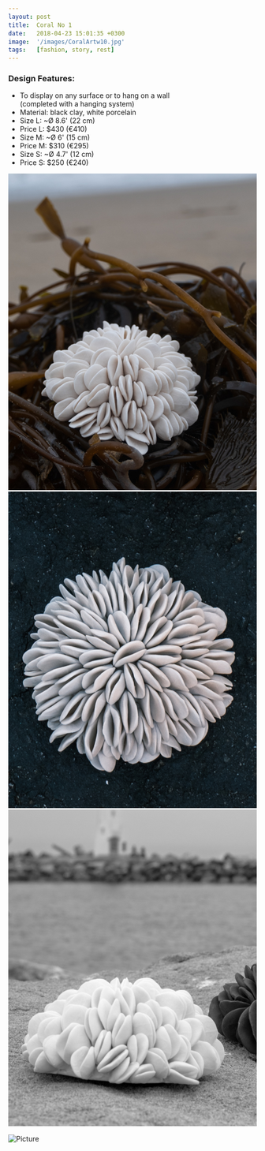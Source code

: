 ```yaml
---
layout: post
title:  Coral No 1
date:   2018-04-23 15:01:35 +0300
image:  '/images/CoralArtw10.jpg'
tags:   [fashion, story, rest]
---
```

### Design Features:
* To display on any surface or to hang on a wall <br>(completed with a hanging system) 
* Material: black clay, white porcelain
* Size L: ~Ø 8.6' (22 cm) 
* Price L: $430 (€410) 
* Size M: ~Ø 6' (15 cm)  
* Price M: $310 (€295)
* Size S: ~Ø 4.7' (12 cm)  
* Price S: $250 (€240)





<div class="gallery-box">
  <div class="gallery">
    <img src="/images/CoralArtw1.jpg">
    <img src="/images/CoralArtw13neu.jpg">
    <img src="/images/CoralArtw12.jpg">
	
 
  </div>
</div>

![Picture]({{site.baseurl}}/images/CoralArtw17.jpg)